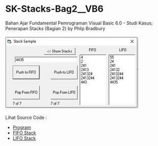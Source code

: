# SK-Stacks-Bag2__VB6
Bahan Ajar Fundamental Pemrograman Visual Basic 6.0 - Studi Kasus; Penerapan Stacks (Bagian 2) by Phlip Bradbury<br><br>
<img src="https://github.com/RizkyKhapidsyah/SK-Stacks-Bag2__VB6/blob/main/result/001.PNG"><br><br>
Lihat Source Code : <br>
- <a href="https://github.com/RizkyKhapidsyah/SK-Stacks-Bag2__VB6/blob/main/Form1.frm">Program</a><br>
- <a href="https://github.com/RizkyKhapidsyah/SK-Stacks-Bag2__VB6/blob/main/FIFOStack.cls">FIFO Stack</a><br>
- <a href="https://github.com/RizkyKhapidsyah/SK-Stacks-Bag2__VB6/blob/main/LIFOStack.cls">LIFO Stack</a>
